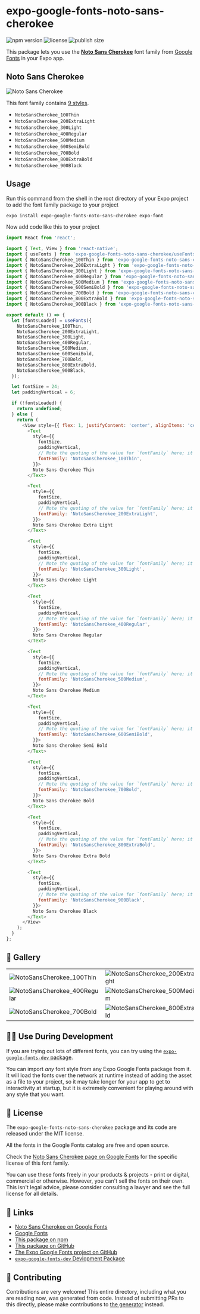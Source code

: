 # expo-google-fonts-noto-sans-cherokee

![npm version](https://flat.badgen.net/npm/v/expo-google-fonts-noto-sans-cherokee)
![license](https://flat.badgen.net/github/license/expo/google-fonts)
![publish size](https://flat.badgen.net/packagephobia/install/expo-google-fonts-noto-sans-cherokee)

This package lets you use the [**Noto Sans Cherokee**](https://fonts.google.com/specimen/Noto+Sans+Cherokee) font family from [Google Fonts](https://fonts.google.com/) in your Expo app.

## Noto Sans Cherokee

![Noto Sans Cherokee](./font-family.png)

This font family contains [9 styles](#-gallery).

- `NotoSansCherokee_100Thin`
- `NotoSansCherokee_200ExtraLight`
- `NotoSansCherokee_300Light`
- `NotoSansCherokee_400Regular`
- `NotoSansCherokee_500Medium`
- `NotoSansCherokee_600SemiBold`
- `NotoSansCherokee_700Bold`
- `NotoSansCherokee_800ExtraBold`
- `NotoSansCherokee_900Black`

## Usage

Run this command from the shell in the root directory of your Expo project to add the font family package to your project
```sh
expo install expo-google-fonts-noto-sans-cherokee expo-font
```

Now add code like this to your project
```js
import React from 'react';

import { Text, View } from 'react-native';
import { useFonts } from 'expo-google-fonts-noto-sans-cherokee/useFonts';
import { NotoSansCherokee_100Thin } from 'expo-google-fonts-noto-sans-cherokee/100Thin';
import { NotoSansCherokee_200ExtraLight } from 'expo-google-fonts-noto-sans-cherokee/200ExtraLight';
import { NotoSansCherokee_300Light } from 'expo-google-fonts-noto-sans-cherokee/300Light';
import { NotoSansCherokee_400Regular } from 'expo-google-fonts-noto-sans-cherokee/400Regular';
import { NotoSansCherokee_500Medium } from 'expo-google-fonts-noto-sans-cherokee/500Medium';
import { NotoSansCherokee_600SemiBold } from 'expo-google-fonts-noto-sans-cherokee/600SemiBold';
import { NotoSansCherokee_700Bold } from 'expo-google-fonts-noto-sans-cherokee/700Bold';
import { NotoSansCherokee_800ExtraBold } from 'expo-google-fonts-noto-sans-cherokee/800ExtraBold';
import { NotoSansCherokee_900Black } from 'expo-google-fonts-noto-sans-cherokee/900Black';

export default () => {
  let [fontsLoaded] = useFonts({
    NotoSansCherokee_100Thin,
    NotoSansCherokee_200ExtraLight,
    NotoSansCherokee_300Light,
    NotoSansCherokee_400Regular,
    NotoSansCherokee_500Medium,
    NotoSansCherokee_600SemiBold,
    NotoSansCherokee_700Bold,
    NotoSansCherokee_800ExtraBold,
    NotoSansCherokee_900Black,
  });

  let fontSize = 24;
  let paddingVertical = 6;

  if (!fontsLoaded) {
    return undefined;
  } else {
    return (
      <View style={{ flex: 1, justifyContent: 'center', alignItems: 'center' }}>
        <Text
          style={{
            fontSize,
            paddingVertical,
            // Note the quoting of the value for `fontFamily` here; it expects a string!
            fontFamily: 'NotoSansCherokee_100Thin',
          }}>
          Noto Sans Cherokee Thin
        </Text>

        <Text
          style={{
            fontSize,
            paddingVertical,
            // Note the quoting of the value for `fontFamily` here; it expects a string!
            fontFamily: 'NotoSansCherokee_200ExtraLight',
          }}>
          Noto Sans Cherokee Extra Light
        </Text>

        <Text
          style={{
            fontSize,
            paddingVertical,
            // Note the quoting of the value for `fontFamily` here; it expects a string!
            fontFamily: 'NotoSansCherokee_300Light',
          }}>
          Noto Sans Cherokee Light
        </Text>

        <Text
          style={{
            fontSize,
            paddingVertical,
            // Note the quoting of the value for `fontFamily` here; it expects a string!
            fontFamily: 'NotoSansCherokee_400Regular',
          }}>
          Noto Sans Cherokee Regular
        </Text>

        <Text
          style={{
            fontSize,
            paddingVertical,
            // Note the quoting of the value for `fontFamily` here; it expects a string!
            fontFamily: 'NotoSansCherokee_500Medium',
          }}>
          Noto Sans Cherokee Medium
        </Text>

        <Text
          style={{
            fontSize,
            paddingVertical,
            // Note the quoting of the value for `fontFamily` here; it expects a string!
            fontFamily: 'NotoSansCherokee_600SemiBold',
          }}>
          Noto Sans Cherokee Semi Bold
        </Text>

        <Text
          style={{
            fontSize,
            paddingVertical,
            // Note the quoting of the value for `fontFamily` here; it expects a string!
            fontFamily: 'NotoSansCherokee_700Bold',
          }}>
          Noto Sans Cherokee Bold
        </Text>

        <Text
          style={{
            fontSize,
            paddingVertical,
            // Note the quoting of the value for `fontFamily` here; it expects a string!
            fontFamily: 'NotoSansCherokee_800ExtraBold',
          }}>
          Noto Sans Cherokee Extra Bold
        </Text>

        <Text
          style={{
            fontSize,
            paddingVertical,
            // Note the quoting of the value for `fontFamily` here; it expects a string!
            fontFamily: 'NotoSansCherokee_900Black',
          }}>
          Noto Sans Cherokee Black
        </Text>
      </View>
    );
  }
};

```

## 🔡 Gallery


||||
|-|-|-|
|![NotoSansCherokee_100Thin](.//100Thin/NotoSansCherokee_100Thin.ttf.png)|![NotoSansCherokee_200ExtraLight](.//200ExtraLight/NotoSansCherokee_200ExtraLight.ttf.png)|![NotoSansCherokee_300Light](.//300Light/NotoSansCherokee_300Light.ttf.png)||
|![NotoSansCherokee_400Regular](.//400Regular/NotoSansCherokee_400Regular.ttf.png)|![NotoSansCherokee_500Medium](.//500Medium/NotoSansCherokee_500Medium.ttf.png)|![NotoSansCherokee_600SemiBold](.//600SemiBold/NotoSansCherokee_600SemiBold.ttf.png)||
|![NotoSansCherokee_700Bold](.//700Bold/NotoSansCherokee_700Bold.ttf.png)|![NotoSansCherokee_800ExtraBold](.//800ExtraBold/NotoSansCherokee_800ExtraBold.ttf.png)|![NotoSansCherokee_900Black](.//900Black/NotoSansCherokee_900Black.ttf.png)||


## 👩‍💻 Use During Development

If you are trying out lots of different fonts, you can try using the [`expo-google-fonts-dev` package](https://github.com/freeboub/google-fonts/tree/master/font-packages/dev#readme).

You can import *any* font style from any Expo Google Fonts package from it. It will load the fonts
over the network at runtime instead of adding the asset as a file to your project, so it may take longer
for your app to get to interactivity at startup, but it is extremely convenient
for playing around with any style that you want.

## 📖 License

The `expo-google-fonts-noto-sans-cherokee` package and its code are released under the MIT license.

All the fonts in the Google Fonts catalog are free and open source.

Check the [Noto Sans Cherokee page on Google Fonts](https://fonts.google.com/specimen/Noto+Sans+Cherokee) for the specific license of this font family.

You can use these fonts freely in your products & projects - print or digital, commercial or otherwise. However, you can't sell the fonts on their own. This isn't legal advice, please consider consulting a lawyer and see the full license for all details.

## 🔗 Links

- [Noto Sans Cherokee on Google Fonts](https://fonts.google.com/specimen/Noto+Sans+Cherokee)
- [Google Fonts](https://fonts.google.com/)
- [This package on npm](https://www.npmjs.com/package/expo-google-fonts-noto-sans-cherokee)
- [This package on GitHub](https://github.com/freeboub/google-fonts/tree/master/font-packages/noto-sans-cherokee)
- [The Expo Google Fonts project on GitHub](https://github.com/freeboub/google-fonts)
- [`expo-google-fonts-dev` Devlopment Package](https://github.com/freeboub/google-fonts/tree/master/font-packages/dev)

## 🤝 Contributing

Contributions are very welcome! This entire directory, including what you are reading now, was generated from code. Instead of submitting PRs to this directly, please make contributions to [the generator](https://github.com/freeboub/google-fonts/tree/master/packages/generator) instead.
